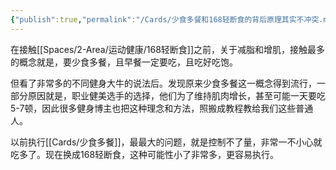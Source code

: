 ```yaml
---
{"publish":true,"permalink":"/Cards/少食多餐和168轻断食的背后原理其实不冲突.md","title":"少食多餐和168轻断食的背后原理其实不冲突","created":"2022-10-13","modified":"2023-03-14","published":"2025-07-29T23:04:02.475+08:00","cssclasses":""}
---
```



在接触[[Spaces/2-Area/运动健康/168轻断食]]之前，关于减脂和增肌，接触最多的概念就是，要少食多餐，且早餐一定要吃，且吃好吃饱。

但看了非常多的不同健身大牛的说法后。发现原来少食多餐这一概念得到流行，一部分原因就是，职业健美选手的选择，他们为了维持肌肉增长，甚至可能一天要吃5-7顿，因此很多健身博主也把这种理念和方法，照搬成教程教给我们这些普通人。

以前执行[[Cards/少食多餐]]，最最大的问题，就是控制不了量，非常一不小心就吃多了。现在换成168轻断食，这种可能性小了非常多，更容易执行。